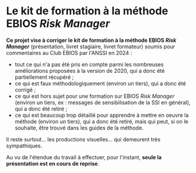 # Le kit de formation à la méthode EBIOS _Risk Manager_

**Ce projet vise à corriger le kit de formation à la méthode EBIOS _Risk Manager_** (présentation, livret stagiaire, livret formateur) soumis pour commentaires au Club EBIOS par l'ANSSI en 2024 :
- tout ce qui n'a pas été pris en compte parmi les nombreuses améliorations proposées à la version de 2020, qui a donc été partiellement récupéré ;
- ce qui est faux méthodologiquement (environ un tiers), qui a donc été corrigé ;
- ce qui est hors sujet pour une formation sur EBIOS _Risk Manager_ (environ un tiers, ex : messages de sensibilisation de la SSI en général), qui a donc été retiré ;
- ce qui est beaucoup trop détaillé pour apprendre à mettre en oeuvre la méthode (environ un tiers), qui a donc été retiré, mais qui peut, si on le souhaite, être trouvé dans les guides de la méthode.

Il reste surtout... les productions visuelles... qui demeurent très sympathiques.

Au vu de l'étendue du travail à effectuer, pour l'instant, **seule la présentation est en cours de reprise**.